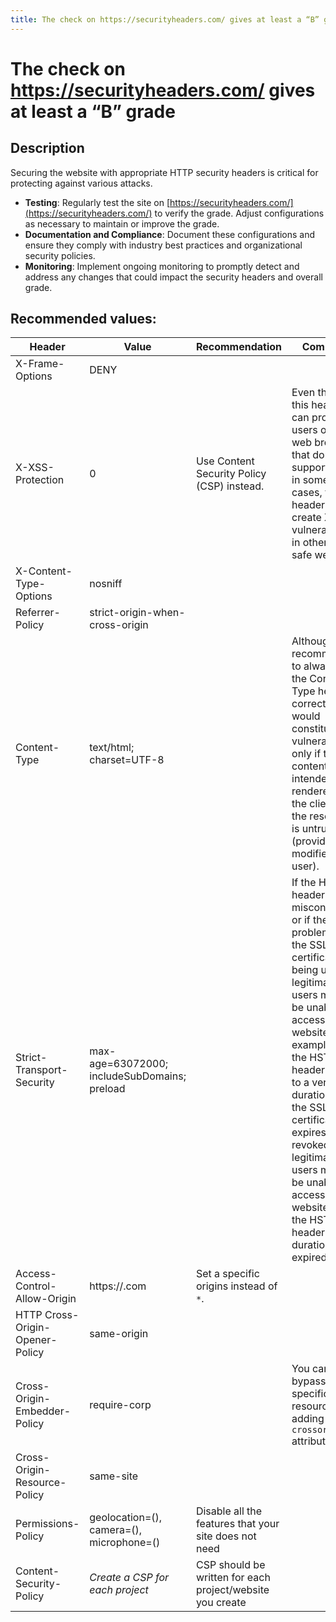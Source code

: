 ```yaml
---
title: The check on https://securityheaders.com/ gives at least a “B” grade
---
```


# The check on https://securityheaders.com/ gives at least a “B” grade

## Description

Securing the website with appropriate HTTP security headers is critical for protecting against various attacks.

* **Testing**: Regularly test the site on [https://securityheaders.com/](https://securityheaders.com/) to verify the grade. Adjust configurations as necessary to maintain or improve the grade.
* **Documentation and Compliance**: Document these configurations and ensure they comply with industry best practices and organizational security policies.
* **Monitoring**: Implement ongoing monitoring to promptly detect and address any changes that could impact the security headers and overall grade.

## Recommended values:

| Header                          | Value                                        | Recommendation                                            | Comment                                                                                                                                                                                                                                                                                                                                                                            |
|---------------------------------|----------------------------------------------|-----------------------------------------------------------|------------------------------------------------------------------------------------------------------------------------------------------------------------------------------------------------------------------------------------------------------------------------------------------------------------------------------------------------------------------------------------|
| X-Frame-Options                 | DENY                                         |                                                           |                                                                                                                                                                                                                                                                                                                                                                                    |
| X-XSS-Protection                | 0                                            | Use Content Security Policy (CSP) instead.                | Even though this header can protect users of older web browsers that don't yet support CSP, in some cases, this header can create XSS vulnerabilities in otherwise safe websites.                                                                                                                                                                                                  |
| X-Content-Type-Options          | nosniff                                      |                                                           |                                                                                                                                                                                                                                                                                                                                                                                    |
| Referrer-Policy                 | strict-origin-when-cross-origin              |                                                           |                                                                                                                                                                                                                                                                                                                                                                                    |
| Content-Type                    | text/html; charset=UTF-8                     |                                                           | Although it is recommended to always set the Content-Type header correctly, it would constitute a vulnerability only if the content is intended to be rendered by the client and the resource is untrusted (provided or modified by a user).                                                                                                                                       |
| Strict-Transport-Security       | max-age=63072000; includeSubDomains; preload |                                                           | If the HSTS header is misconfigured or if there is a problem with the SSL/TLS certificate being used, legitimate users might be unable to access the website. For example, if the HSTS header is set to a very long duration and the SSL/TLS certificate expires or is revoked, legitimate users might be unable to access the website until the HSTS header duration has expired. |
| Access-Control-Allow-Origin     | https://<yourdomain>.com                     | Set a specific origins instead of `*`.                    |                                                                                                                                                                                                                                                                                                                                                                                    |
| HTTP Cross-Origin-Opener-Policy | same-origin                                  |                                                           |                                                                                                                                                                                                                                                                                                                                                                                    |
| Cross-Origin-Embedder-Policy    | require-corp                                 |                                                           | You can bypass it for specific resources by adding the `crossorigin` attribute                                                                                                                                                                                                                                                                                                     |
| Cross-Origin-Resource-Policy    | same-site                                    |                                                           |                                                                                                                                                                                                                                                                                                                                                                                    |
| Permissions-Policy              | geolocation=(), camera=(), microphone=()     | Disable all the features that your site does not need     |                                                                                                                                                                                                                                                                                                                                                                                    |
| Content-Security-Policy         | *Create a CSP for each project*              | CSP should be written for each project/website you create |                                                                                                                                                                                                                                                                                                                                                                                    |

